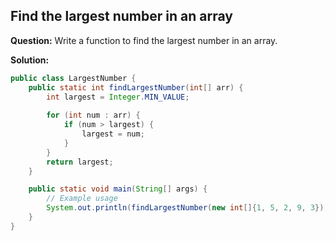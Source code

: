 ## Find the largest number in an array

**Question:** Write a function to find the largest number in an array.

**Solution:**
```java
public class LargestNumber {
    public static int findLargestNumber(int[] arr) {
        int largest = Integer.MIN_VALUE;
        
        for (int num : arr) {
            if (num > largest) {
                largest = num;
            }
        }
        return largest;
    }

    public static void main(String[] args) {
        // Example usage
        System.out.println(findLargestNumber(new int[]{1, 5, 2, 9, 3})); // Output: 9
    }
}
